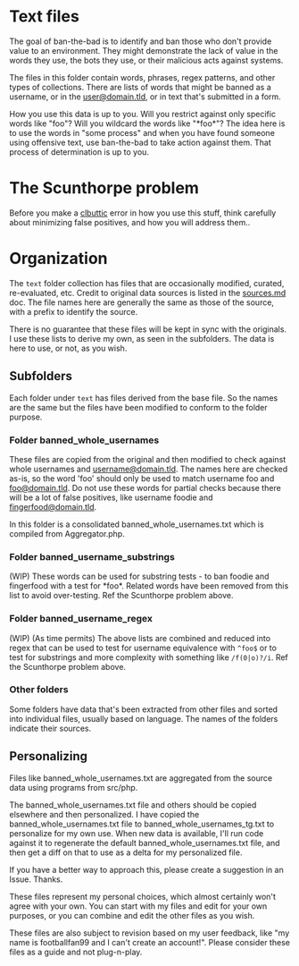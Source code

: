 # Text files

The goal of ban-the-bad is to identify and ban those who don't provide value to an environment. They might demonstrate the lack of value in the words they use, the bots they use, or their malicious acts against systems.

The files in this folder contain words, phrases, regex patterns, and other types of collections. There are lists of words that might be banned as a username, or in the user@domain.tld, or in text that's submitted in a form.

How you use this data is up to you. Will you restrict against only specific words like "foo"? Will you wildcard the words like "\*foo\*"?
The idea here is to use the words in "some process" and when you have found someone using offensive text, use ban-the-bad to take action against them. That process of determination is up to you.

# The Scunthorpe problem

Before you make a [clbuttic](https://www.google.com/search?q=clbuttic) error in how you use this stuff, think carefully about minimizing false positives, and how you will address them..

# Organization

The `text` folder collection has files that are occasionally modified, curated, re-evaluated, etc. Credit to original data sources is listed in the [sources.md](sources.md) doc. The file names here are generally the same as those of the source, with a prefix to identify the source.

There is no guarantee that these files will be kept in sync with the originals. I use these lists to derive my own, as seen in the subfolders. The data is here to use, or not, as you wish.

## Subfolders

Each folder under `text` has files derived from the base file. So the names are the same but the files have been modified to conform to the folder purpose.

### Folder banned_whole_usernames

These files are copied from the original and then modified to check against whole usernames and username@domain.tld. The names here are checked as-is, so the word 'foo' should only be used to match username foo and foo@domain.tld. Do not use these words for partial checks because there will be a lot of false positives, like username foodie and fingerfood@domain.tld.

In this folder is a consolidated banned_whole_usernames.txt which is compiled from Aggregator.php.

### Folder banned_username_substrings

(WIP) These words can be used for substring tests - to ban foodie and fingerfood with a test for \*foo\*. Related words have been removed from this list to avoid over-testing. Ref the Scunthorpe problem above.

### Folder banned_username_regex

(WIP) (As time permits) The above lists are combined and reduced into regex that can be used to test for username equivalence with `^foo$` or to test for substrings and more complexity with something like `/f(0|o)?/i`. Ref the Scunthorpe problem above.

### Other folders

Some folders have data that's been extracted from other files and sorted into individual files, usually based on language. The names of the folders indicate their sources.

## Personalizing

Files like banned_whole_usernames.txt are aggregated from the source data using programs from src/php.

The banned_whole_usernames.txt file and others should be copied elsewhere and then personalized. I have copied the banned_whole_usernames.txt file to banned_whole_usernames_tg.txt to personalize for my own use. When new data is available, I'll run code against it to regenerate the default banned_whole_usernames.txt file, and then get a diff on that to use as a delta for my personalized file.

If you have a better way to approach this, please create a suggestion in an Issue. Thanks.



These files represent my personal choices, which almost certainly won't agree with your own. You can start with my files and edit for your own purposes, or you can combine and edit the other files as you wish.

These files are also subject to revision based on my user feedback, like "my name is footballfan99 and I can't create an account!". Please consider these files as a guide and not plug-n-play.

